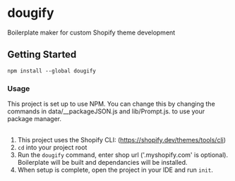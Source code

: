 # dougify
Boilerplate maker for custom Shopify theme development

## Getting Started
```
npm install --global dougify
```

### Usage
This project is set up to use NPM. You can change this by changing the commands in data/__packageJSON.js and lib/Prompt.js. to use your package manager.<br><br>
1. This project uses the Shopify CLI: (https://shopify.dev/themes/tools/cli) 
2. `cd` into your project root
3. Run the `dougify` command, enter shop url ('.myshopify.com' is optional). Boilerplate will be built and dependancies will be installed. 
4. When setup is complete, open the project in your IDE and run `init`.
